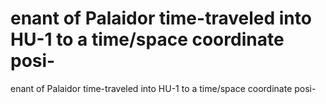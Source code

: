 # enant of Palaidor time-traveled into HU-1 to a time/space coordinate posi-

enant of Palaidor time-traveled into HU-1 to a time/space coordinate posi-